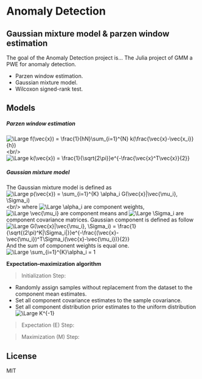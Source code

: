 # Anomaly Detection
## Gaussian mixture model & parzen window estimation

The goal of the Anomaly Detection project is... The Julia project of GMM a PWE for anomaly detection.

- Parzen window estimation.
- Gaussian mixture model.
- Wilcoxon signed-rank test.

## Models

##### Parzen window estimation
![\Large f(\vec{x}) = \frac{1}{hN}\sum_{i=1}^{N} k(\frac{\vec{x}-\vec{x_i}}{h})](https://latex.codecogs.com/svg.image?f(\vec{x})&space;=&space;\frac{1}{hN}\sum_{i=1}^{N}&space;k(\frac{\vec{x}-\vec{x_i}}{h}))
<br/>
![\Large k(\vec{x}) = \frac{1}{\sqrt{2\pi}}e^{-\frac{\vec{x}^T\vec{x}}{2}}](https://latex.codecogs.com/svg.image?k(\vec{x})&space;=&space;\frac{1}{\sqrt{2\pi}}e^{-\frac{\vec{x}^T\vec{x}}{2}})

##### Gaussian mixture model
The Gaussian mixture model is defined as
![\Large p(\vec{x}) = \sum_{i=1}^{K} \alpha_i G(\vec{x}|\vec{\mu_i}, \Sigma_i)](https://latex.codecogs.com/svg.image?p(\vec{x})&space;=&space;\sum_{i=1}^{K}&space;\alpha_i&space;G(\vec{x}|\vec{\mu_i},&space;\Sigma_i))
<br/>
where ![\Large \alpha_i](https://latex.codecogs.com/svg.image?\alpha_i) are component weights, ![\Large \vec{\mu_i}](https://latex.codecogs.com/svg.image?\vec{\mu_i}) are component means and ![\Large \Sigma_i](https://latex.codecogs.com/svg.image?\Sigma_i) are component covariance matrices. Gaussian component is defined as follow 
<br/>
![\Large G(\vec{x}|\vec{\mu_i}, \Sigma_i) = \frac{1}{\sqrt{(2\pi)^K|\Sigma_i|}}e^{-\frac{(\vec{x}-\vec{\mu_i})^T\Sigma_i(\vec{x}-\vec{\mu_i})}{2}}](https://latex.codecogs.com/svg.image?G(\vec{x}|\vec{\mu_i},&space;\Sigma_i)&space;=&space;\frac{1}{\sqrt{(2\pi)^K|\Sigma_i|}}e^{-\frac{(\vec{x}-\vec{\mu_i})^T\Sigma_i(\vec{x}-\vec{\mu_i})}{2}})
And the sum of component weights is equal one.
<br/>
![\Large \sum_{i=1}^{K}\alpha_i = 1](https://latex.codecogs.com/svg.image?\sum_{i=1}^{K}\alpha_i&space;=&space;1)

**Expectation–maximization algorithm**
> Initialization Step:
- Randomly assign samples without replacement from the dataset to the component mean estimates. 
- Set all component covariance estimates to the sample covariance.
- Set all component distribution prior estimates to the uniform distribution ![\Large K^{-1}](https://latex.codecogs.com/svg.image?K^{-1})
> Expectation (E) Step:

> Maximization (M) Step:

## License
MIT
